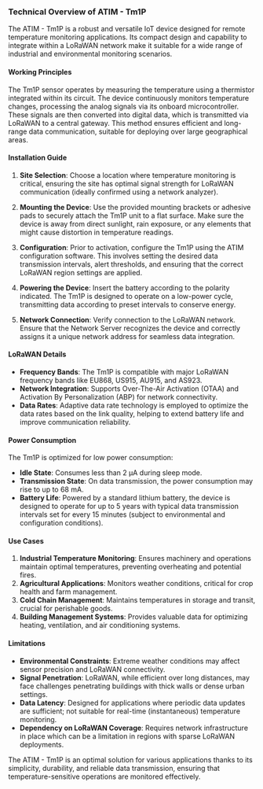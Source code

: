 ### Technical Overview of ATIM - Tm1P

The ATIM - Tm1P is a robust and versatile IoT device designed for remote temperature monitoring applications. Its compact design and capability to integrate within a LoRaWAN network make it suitable for a wide range of industrial and environmental monitoring scenarios.

#### Working Principles

The Tm1P sensor operates by measuring the temperature using a thermistor integrated within its circuit. The device continuously monitors temperature changes, processing the analog signals via its onboard microcontroller. These signals are then converted into digital data, which is transmitted via LoRaWAN to a central gateway. This method ensures efficient and long-range data communication, suitable for deploying over large geographical areas.

#### Installation Guide

1. **Site Selection**: Choose a location where temperature monitoring is critical, ensuring the site has optimal signal strength for LoRaWAN communication (ideally confirmed using a network analyzer).

2. **Mounting the Device**: Use the provided mounting brackets or adhesive pads to securely attach the Tm1P unit to a flat surface. Make sure the device is away from direct sunlight, rain exposure, or any elements that might cause distortion in temperature readings.

3. **Configuration**: Prior to activation, configure the Tm1P using the ATIM configuration software. This involves setting the desired data transmission intervals, alert thresholds, and ensuring that the correct LoRaWAN region settings are applied.

4. **Powering the Device**: Insert the battery according to the polarity indicated. The Tm1P is designed to operate on a low-power cycle, transmitting data according to preset intervals to conserve energy.

5. **Network Connection**: Verify connection to the LoRaWAN network. Ensure that the Network Server recognizes the device and correctly assigns it a unique network address for seamless data integration.

#### LoRaWAN Details

- **Frequency Bands**: The Tm1P is compatible with major LoRaWAN frequency bands like EU868, US915, AU915, and AS923.
- **Network Integration**: Supports Over-The-Air Activation (OTAA) and Activation By Personalization (ABP) for network connectivity.
- **Data Rates**: Adaptive data rate technology is employed to optimize the data rates based on the link quality, helping to extend battery life and improve communication reliability.

#### Power Consumption

The Tm1P is optimized for low power consumption:
- **Idle State**: Consumes less than 2 µA during sleep mode.
- **Transmission State**: On data transmission, the power consumption may rise to up to 68 mA.
- **Battery Life**: Powered by a standard lithium battery, the device is designed to operate for up to 5 years with typical data transmission intervals set for every 15 minutes (subject to environmental and configuration conditions).

#### Use Cases

1. **Industrial Temperature Monitoring**: Ensures machinery and operations maintain optimal temperatures, preventing overheating and potential fires.
2. **Agricultural Applications**: Monitors weather conditions, critical for crop health and farm management.
3. **Cold Chain Management**: Maintains temperatures in storage and transit, crucial for perishable goods.
4. **Building Management Systems**: Provides valuable data for optimizing heating, ventilation, and air conditioning systems.

#### Limitations

- **Environmental Constraints**: Extreme weather conditions may affect sensor precision and LoRaWAN connectivity.
- **Signal Penetration**: LoRaWAN, while efficient over long distances, may face challenges penetrating buildings with thick walls or dense urban settings.
- **Data Latency**: Designed for applications where periodic data updates are sufficient; not suitable for real-time (instantaneous) temperature monitoring.
- **Dependency on LoRaWAN Coverage**: Requires network infrastructure in place which can be a limitation in regions with sparse LoRaWAN deployments.

The ATIM - Tm1P is an optimal solution for various applications thanks to its simplicity, durability, and reliable data transmission, ensuring that temperature-sensitive operations are monitored effectively.